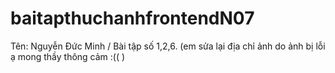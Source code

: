 # baitapthuchanhfrontendN07
Tên: Nguyễn Đức Minh / Bài tập số 1,2,6.
(em sửa lại địa chỉ ảnh do ảnh bị lỗi ạ mong thầy thông cảm :(( )
